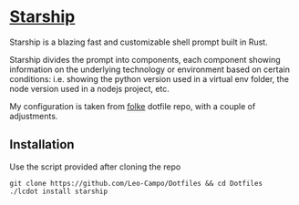 # [Starship](https://github.com/starship/starship)
Starship is a blazing fast and customizable shell prompt built in Rust.

Starship divides the prompt into components, each component showing information 
on the underlying technology or environment based on certain conditions: i.e. showing 
the python version used in a virtual env folder, the node version used in a nodejs project, etc.

My configuration is taken from [folke](https://github.com/folke/dot/) dotfile repo, with a couple
of adjustments.

## Installation
Use the script provided after cloning the repo
```shell
git clone https://github.com/Leo-Campo/Dotfiles && cd Dotfiles
./lcdot install starship
```
